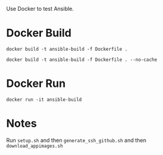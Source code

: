 Use Docker to test Ansible.

# Docker Build

```
docker build -t ansible-build -f Dockerfile .
```

```
docker build -t ansible-build -f Dockerfile . --no-cache
```

# Docker Run

```
docker run -it ansible-build
```

# Notes

Run `setup.sh` and then `generate_ssh_github.sh` and then `download_appimages.sh`


